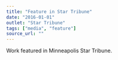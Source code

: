```yaml
---
title: "Feature in Star Tribune"
date: "2016-01-01"
outlet: "Star Tribune"
tags: ["media", "feature"]
source_url: ""
---
```


Work featured in Minneapolis Star Tribune.
